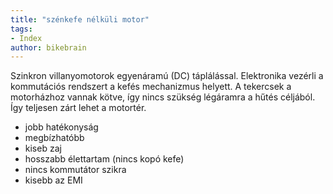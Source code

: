 ```yaml
---
title: "szénkefe nélküli motor"
tags:
- Index
author: bikebrain
---
```

Szinkron villanyomotorok egyenáramú (DC) táplálással. Elektronika vezérli a kommutációs rendszert a kefés mechanizmus helyett. A tekercsek a motorházhoz vannak kötve, így nincs szükség légáramra a hűtés céljából. Így teljesen zárt lehet a motortér.

- jobb hatékonyság
- megbízhatóbb
- kiseb zaj
- hosszabb élettartam (nincs kopó kefe)
- nincs kommutátor szikra
- kisebb az EMI